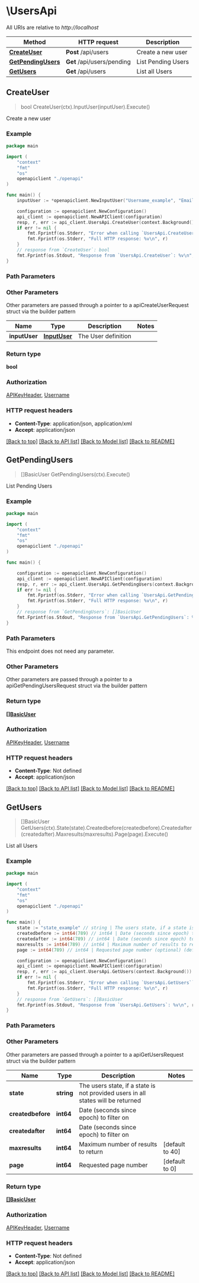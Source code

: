 # \UsersApi

All URIs are relative to *http://localhost*

Method | HTTP request | Description
------------- | ------------- | -------------
[**CreateUser**](UsersApi.md#CreateUser) | **Post** /api/users | Create a new user
[**GetPendingUsers**](UsersApi.md#GetPendingUsers) | **Get** /api/users/pending | List Pending Users
[**GetUsers**](UsersApi.md#GetUsers) | **Get** /api/users | List all Users



## CreateUser

> bool CreateUser(ctx).InputUser(inputUser).Execute()

Create a new user



### Example

```go
package main

import (
    "context"
    "fmt"
    "os"
    openapiclient "./openapi"
)

func main() {
    inputUser := *openapiclient.NewInputUser("Username_example", "Email_example", "Firstname_example", "Lastname_example") // InputUser | The User definition (optional)

    configuration := openapiclient.NewConfiguration()
    api_client := openapiclient.NewAPIClient(configuration)
    resp, r, err := api_client.UsersApi.CreateUser(context.Background()).InputUser(inputUser).Execute()
    if err != nil {
        fmt.Fprintf(os.Stderr, "Error when calling `UsersApi.CreateUser``: %v\n", err)
        fmt.Fprintf(os.Stderr, "Full HTTP response: %v\n", r)
    }
    // response from `CreateUser`: bool
    fmt.Fprintf(os.Stdout, "Response from `UsersApi.CreateUser`: %v\n", resp)
}
```

### Path Parameters



### Other Parameters

Other parameters are passed through a pointer to a apiCreateUserRequest struct via the builder pattern


Name | Type | Description  | Notes
------------- | ------------- | ------------- | -------------
 **inputUser** | [**InputUser**](InputUser.md) | The User definition | 

### Return type

**bool**

### Authorization

[APIKeyHeader](../README.md#APIKeyHeader), [Username](../README.md#Username)

### HTTP request headers

- **Content-Type**: application/json, application/xml
- **Accept**: application/json

[[Back to top]](#) [[Back to API list]](../README.md#documentation-for-api-endpoints)
[[Back to Model list]](../README.md#documentation-for-models)
[[Back to README]](../README.md)


## GetPendingUsers

> []BasicUser GetPendingUsers(ctx).Execute()

List Pending Users



### Example

```go
package main

import (
    "context"
    "fmt"
    "os"
    openapiclient "./openapi"
)

func main() {

    configuration := openapiclient.NewConfiguration()
    api_client := openapiclient.NewAPIClient(configuration)
    resp, r, err := api_client.UsersApi.GetPendingUsers(context.Background()).Execute()
    if err != nil {
        fmt.Fprintf(os.Stderr, "Error when calling `UsersApi.GetPendingUsers``: %v\n", err)
        fmt.Fprintf(os.Stderr, "Full HTTP response: %v\n", r)
    }
    // response from `GetPendingUsers`: []BasicUser
    fmt.Fprintf(os.Stdout, "Response from `UsersApi.GetPendingUsers`: %v\n", resp)
}
```

### Path Parameters

This endpoint does not need any parameter.

### Other Parameters

Other parameters are passed through a pointer to a apiGetPendingUsersRequest struct via the builder pattern


### Return type

[**[]BasicUser**](BasicUser.md)

### Authorization

[APIKeyHeader](../README.md#APIKeyHeader), [Username](../README.md#Username)

### HTTP request headers

- **Content-Type**: Not defined
- **Accept**: application/json

[[Back to top]](#) [[Back to API list]](../README.md#documentation-for-api-endpoints)
[[Back to Model list]](../README.md#documentation-for-models)
[[Back to README]](../README.md)


## GetUsers

> []BasicUser GetUsers(ctx).State(state).Createdbefore(createdbefore).Createdafter(createdafter).Maxresults(maxresults).Page(page).Execute()

List all Users



### Example

```go
package main

import (
    "context"
    "fmt"
    "os"
    openapiclient "./openapi"
)

func main() {
    state := "state_example" // string | The users state, if a state is not provided users in all states will be returned (optional)
    createdbefore := int64(789) // int64 | Date (seconds since epoch) to filter on (optional)
    createdafter := int64(789) // int64 | Date (seconds since epoch) to filter on (optional)
    maxresults := int64(789) // int64 | Maximum number of results to return (optional) (default to 40)
    page := int64(789) // int64 | Requested page number (optional) (default to 0)

    configuration := openapiclient.NewConfiguration()
    api_client := openapiclient.NewAPIClient(configuration)
    resp, r, err := api_client.UsersApi.GetUsers(context.Background()).State(state).Createdbefore(createdbefore).Createdafter(createdafter).Maxresults(maxresults).Page(page).Execute()
    if err != nil {
        fmt.Fprintf(os.Stderr, "Error when calling `UsersApi.GetUsers``: %v\n", err)
        fmt.Fprintf(os.Stderr, "Full HTTP response: %v\n", r)
    }
    // response from `GetUsers`: []BasicUser
    fmt.Fprintf(os.Stdout, "Response from `UsersApi.GetUsers`: %v\n", resp)
}
```

### Path Parameters



### Other Parameters

Other parameters are passed through a pointer to a apiGetUsersRequest struct via the builder pattern


Name | Type | Description  | Notes
------------- | ------------- | ------------- | -------------
 **state** | **string** | The users state, if a state is not provided users in all states will be returned | 
 **createdbefore** | **int64** | Date (seconds since epoch) to filter on | 
 **createdafter** | **int64** | Date (seconds since epoch) to filter on | 
 **maxresults** | **int64** | Maximum number of results to return | [default to 40]
 **page** | **int64** | Requested page number | [default to 0]

### Return type

[**[]BasicUser**](BasicUser.md)

### Authorization

[APIKeyHeader](../README.md#APIKeyHeader), [Username](../README.md#Username)

### HTTP request headers

- **Content-Type**: Not defined
- **Accept**: application/json

[[Back to top]](#) [[Back to API list]](../README.md#documentation-for-api-endpoints)
[[Back to Model list]](../README.md#documentation-for-models)
[[Back to README]](../README.md)

